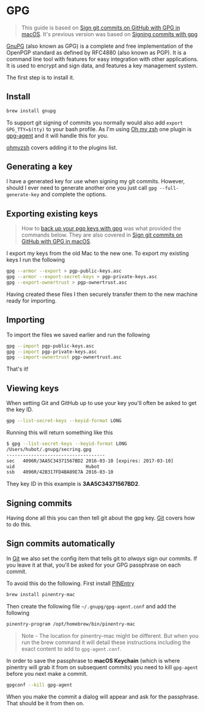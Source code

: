 # GPG

> This guide is based on [Sign git commits on GitHub with GPG in macOS](https://samuelsson.dev/sign-git-commits-on-github-with-gpg-in-macos/). It's previous version was based on [Signing commits with gpg](https://help.github.com/articles/signing-commits-with-gpg/)

[GnuPG](https://www.gnupg.org/index.html) (also known as GPG) is a complete and free implementation of the OpenPGP standard as defined by RFC4880 (also known as PGP). It is a command line tool with features for easy integration with other applications. It is used to encrypt and sign data, and features a key management system.

The first step is to install it.

## Install

```bash
brew install gnupg
```

To support git signing of commits you normally would also add `export GPG_TTY=$(tty)` to your bash profile. As I'm using [Oh my zsh](ohmyzsh.md) one plugin is [gpg-agent](https://github.com/robbyrussell/oh-my-zsh/tree/master/plugins/gpg-agent) and it will handle this for you.

[ohmyzsh](/ohmyzsh.md) covers adding it to the plugins list.

## Generating a key

I have a generated key for use when signing my git commits. However, should I ever need to generate another one you just call `gpg --full-generate-key` and complete the options.

## Exporting existing keys

> How to [back up your pgp keys with gpg](https://msol.io/blog/tech/back-up-your-pgp-keys-with-gpg/) was what provided the commands below. They are also covered in [Sign git commits on GitHub with GPG in macOS](https://samuelsson.dev/sign-git-commits-on-github-with-gpg-in-macos/).

I export my keys from the old Mac to the new one. To export my existing keys I run the following

```bash
gpg --armor --export > pgp-public-keys.asc
gpg --armor --export-secret-keys > pgp-private-keys.asc
gpg --export-ownertrust > pgp-ownertrust.asc
```

Having created these files I then securely transfer them to the new machine ready for importing.

## Importing

To import the files we saved earlier and run the following

```bash
gpg --import pgp-public-keys.asc
gpg --import pgp-private-keys.asc
gpg --import-ownertrust pgp-ownertrust.asc
```

That's it!

## Viewing keys

When setting Git and GitHub up to use your key you'll often be asked to get the key ID.

```bash
gpg --list-secret-keys --keyid-format LONG
```

Running this will return something like this

```bash
$ gpg --list-secret-keys --keyid-format LONG
/Users/hubot/.gnupg/secring.gpg
------------------------------------
sec   4096R/3AA5C34371567BD2 2016-03-10 [expires: 2017-03-10]
uid                          Hubot
ssb   4096R/42B317FD4BA89E7A 2016-03-10
```

They key ID in this example is **3AA5C34371567BD2**.

## Signing commits

Having done all this you can then tell git about the gpg key. [Git](git.md) covers how to do this.

## Sign commits automatically

In [Git](git.md) we also set the config item that tells git to _always_ sign our commits. If you leave it at that, you'll be asked for your GPG passphrase on each commit.

To avoid this do the following. First install [PINEntry](https://github.com/GPGTools/pinentry)

```bash
brew install pinentry-mac
```

Then create the following file `~/.gnupg/gpg-agent.conf` and add the following

```bash
pinentry-program /opt/homebrew/bin/pinentry-mac
```

> Note - The location for pinentry-mac might be different. But when you run the brew command it will detail these instructions including the exact content to add to `gpg-agent.conf`.

In order to save the passphrase to **macOS Keychain** (which is where pinentry will grab it from on subsequent commits) you need to kill `gpg-agent` before you next make a commit.

```bash
gpgconf --kill gpg-agent
```

When you make the commit a dialog will appear and ask for the passphrase. That should be it from then on.
